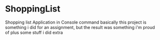 # ShoppingList
Shopping list Application in Console command 
basically this project is something i did for an assignment, but the result was something i'm proud of plus some stuff i did extra
